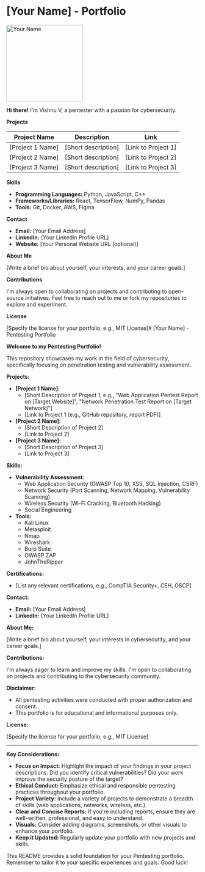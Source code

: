 # [Your Name] - Portfolio

<img src="your-profile-picture.jpg" width="200" height="200" alt="Your Name">

**Hi there!** I'm Vishnu V, a pentester with a passion for cybersecurity.

**Projects**

| Project Name | Description | Link |
|---|---|---|
| [Project 1 Name] | [Short description] | [Link to Project 1] |
| [Project 2 Name] | [Short description] | [Link to Project 2] |
| [Project 3 Name] | [Short description] | [Link to Project 3] |

**Skills**

* **Programming Languages:** Python, JavaScript, C++
* **Frameworks/Libraries:** React, TensorFlow, NumPy, Pandas
* **Tools:** Git, Docker, AWS, Figma

**Contact**

* **Email:** [Your Email Address]
* **LinkedIn:** [Your LinkedIn Profile URL]
* **Website:** [Your Personal Website URL (optional)]

**About Me**

[Write a brief bio about yourself, your interests, and your career goals.]

**Contributions**

I'm always open to collaborating on projects and contributing to open-source initiatives. Feel free to reach out to me or fork my repositories to explore and experiment.

**License**

[Specify the license for your portfolio, e.g., MIT License]# [Your Name] - Pentesting Portfolio

**Welcome to my Pentesting Portfolio!**

This repository showcases my work in the field of cybersecurity, specifically focusing on penetration testing and vulnerability assessment. 

**Projects:**

* **[Project 1 Name]:** 
    * [Short Description of Project 1, e.g., "Web Application Pentest Report on [Target Website]", "Network Penetration Test Report on [Target Network]"]
    * [Link to Project 1 (e.g., GitHub repository, report PDF)]
* **[Project 2 Name]:** 
    * [Short Description of Project 2]
    * [Link to Project 2]
* **[Project 3 Name]:** 
    * [Short Description of Project 3]
    * [Link to Project 3]

**Skills:**

* **Vulnerability Assessment:** 
    * Web Application Security (OWASP Top 10, XSS, SQL Injection, CSRF)
    * Network Security (Port Scanning, Network Mapping, Vulnerability Scanning)
    * Wireless Security (Wi-Fi Cracking, Bluetooth Hacking)
    * Social Engineering 
* **Tools:**
    * Kali Linux
    * Metasploit 
    * Nmap
    * Wireshark
    * Burp Suite
    * OWASP ZAP
    * JohnTheRipper

**Certifications:**

* [List any relevant certifications, e.g., CompTIA Security+, CEH, OSCP]

**Contact:**

* **Email:** [Your Email Address]
* **LinkedIn:** [Your LinkedIn Profile URL] 

**About Me:**

[Write a brief bio about yourself, your interests in cybersecurity, and your career goals.]

**Contributions:**

I'm always eager to learn and improve my skills. I'm open to collaborating on projects and contributing to the cybersecurity community. 

**Disclaimer:**

* All pentesting activities were conducted with proper authorization and consent. 
* This portfolio is for educational and informational purposes only. 

**License:**

[Specify the license for your portfolio, e.g., MIT License]

---

**Key Considerations:**

* **Focus on Impact:** Highlight the impact of your findings in your project descriptions. Did you identify critical vulnerabilities? Did your work improve the security posture of the target?
* **Ethical Conduct:** Emphasize ethical and responsible pentesting practices throughout your portfolio.
* **Project Variety:** Include a variety of projects to demonstrate a breadth of skills (web applications, networks, wireless, etc.).
* **Clear and Concise Reports:** If you're including reports, ensure they are well-written, professional, and easy to understand.
* **Visuals:** Consider adding diagrams, screenshots, or other visuals to enhance your portfolio.
* **Keep it Updated:** Regularly update your portfolio with new projects and skills.


This README provides a solid foundation for your Pentesting portfolio. Remember to tailor it to your specific experiences and goals. Good luck!
